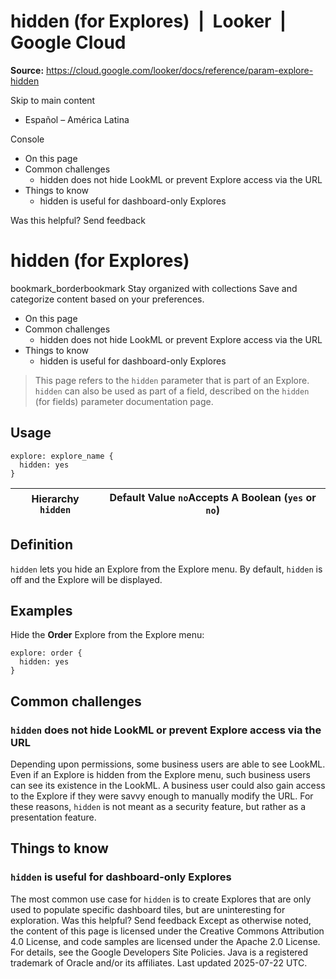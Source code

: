 # hidden (for Explores)  |  Looker  |  Google Cloud

**Source:** https://cloud.google.com/looker/docs/reference/param-explore-hidden

Skip to main content 
  * Español – América Latina

Console 


  * On this page
  * Common challenges
    * hidden does not hide LookML or prevent Explore access via the URL
  * Things to know
    * hidden is useful for dashboard-only Explores




Was this helpful?
Send feedback 
#  hidden (for Explores)
bookmark_borderbookmark Stay organized with collections  Save and categorize content based on your preferences.
  * On this page
  * Common challenges
    * hidden does not hide LookML or prevent Explore access via the URL
  * Things to know
    * hidden is useful for dashboard-only Explores


> This page refers to the `hidden` parameter that is part of an Explore.
> `hidden` can also be used as part of a field, described on the `hidden` (for fields) parameter documentation page.
## Usage
```
explore: explore_name {
  hidden: yes
}

```

Hierarchy `hidden` |  Default Value `no`Accepts A Boolean (`yes` or `no`)  
---|---  
## Definition
`hidden` lets you hide an Explore from the Explore menu. By default, `hidden` is off and the Explore will be displayed.
## Examples
Hide the **Order** Explore from the Explore menu:
```
explore: order {
  hidden: yes
}

```

## Common challenges
###  `hidden` does not hide LookML or prevent Explore access via the URL
Depending upon permissions, some business users are able to see LookML. Even if an Explore is hidden from the Explore menu, such business users can see its existence in the LookML.
A business user could also gain access to the Explore if they were savvy enough to manually modify the URL.
For these reasons, `hidden` is not meant as a security feature, but rather as a presentation feature.
## Things to know
###  `hidden` is useful for dashboard-only Explores
The most common use case for `hidden` is to create Explores that are only used to populate specific dashboard tiles, but are uninteresting for exploration.
Was this helpful?
Send feedback 
Except as otherwise noted, the content of this page is licensed under the Creative Commons Attribution 4.0 License, and code samples are licensed under the Apache 2.0 License. For details, see the Google Developers Site Policies. Java is a registered trademark of Oracle and/or its affiliates.
Last updated 2025-07-22 UTC.


